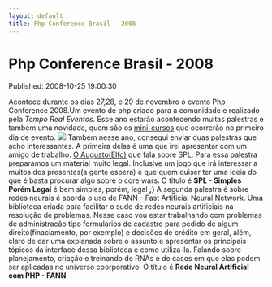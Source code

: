 ```yaml
---
layout: default
title: Php Conference Brasil - 2008
---
```



Php Conference Brasil - 2008
============================
Published: 2008-10-25 19:00:30

Acontece durante os dias 27,28, e 29 de novembro o evento Php Conference
2008.Um evento de php criado para a comunidade e realizado pela _Tempo Real
Eventos_. Esse ano estarão acontecendo muitas palestras e também uma novidade,
quem são os [mini-cursos](http://www.phpconf.com.br/publico/maonamassa.php)
que ocorrerão no primeiro dia de evento. ![](img/phpconf2008.gif) Também nesse
ano, consegui enviar duas palestras que acho interessantes. A primeira delas é
uma que irei apresentar com um amigo de trabalho. [O
Augusto(Elfo)](http://www.augustopascutti.com) que fala sobre SPL. Para essa
palestra preparamos um material muito legal. Inclusive um jogo que irá
interessar a muitos dos presentes(a gente espera) e que quem quiser ter uma
ideia do que é basta procurar algo sobre o core wars. O título é **SPL -
Simples Porém Legal** é bem simples, porém, legal **;)** A segunda palestra é
sobre redes neurais é aborda o uso de FANN - Fast Artificial Neural Network.
Uma biblioteca criada para facilitar o sudo de redes neurais artificiais na
resolução de problemas. Nesse caso vou estar trabalhando com problemas de
administracão tipo formularios de cadastro para pedido de algum
direito(finaciamento, por exemplo) e decisões de crédito em geral, além, claro
de dar uma explanada sobre o assunto e apresentar os principais tópicos da
interface dessa biblioteca e como utiliza-la. Falando sobre planejamento,
criação e treinando de RNAs e de casos em que elas podem ser aplicadas no
universo coorporativo. O título é **Rede Neural Artificial com PHP - FANN**

